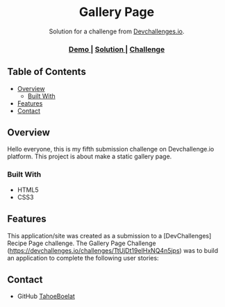 <h1 align="center">Gallery Page</h1>

<div align="center">
   Solution for a challenge from  <a href="https://devchallenges.io/challenges/gcbWLxG6wdennelX7b8I">Devchallenges.io</a>.
</div>

<div align="center">
  <h3>
    <a href="">
      Demo
    </a>
    <span> | </span>
    <a href="">
      Solution
    </a>
    <span> | </span>
    <a href=" ">
      Challenge
    </a>
  </h3>
</div>

## Table of Contents

- [Overview](#overview)
  - [Built With](#built-with)
- [Features](#features)
- [Contact](#contact)

## Overview

Hello everyone, this is my fifth submission challenge on Devchallenge.io platform. This project is about make a static gallery page.

### Built With

- HTML5
- CSS3

## Features

This application/site was created as a submission to a [DevChallenges] Recipe Page challenge. The Gallery Page Challenge (https://devchallenges.io/challenges/TtUjDt19eIHxNQ4n5jps) was to build an application to complete the following user stories:

## Contact

- GitHub [TahoeBoelat](https://github.com/tahoeboelat)
